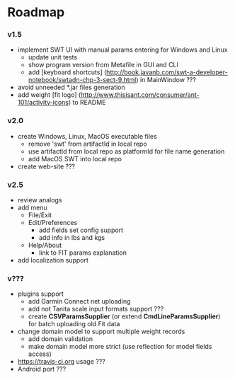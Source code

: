 Roadmap
=======

### v1.5 ###
* implement SWT UI with manual params entering for Windows and Linux
    * update unit tests
    * show program version from Metafile in GUI and CLI
    * add [keyboard shortcuts] (http://book.javanb.com/swt-a-developer-notebook/swtadn-chp-3-sect-9.html) in MainWindow ???
* avoid unneeded *.jar files generation
* add weight [fit logo] (http://www.thisisant.com/consumer/ant-101/activity-icons) to README 

### v2.0 ###
* create Windows, Linux, MacOS executable files
    * remove 'swt' from artifactId in local repo
    * use artifactId from local repo as platformId for file name generation
    * add MacOS SWT into local repo
* create web-site ???

### v2.5 ###
* review analogs
* add menu
    * File/Exit
    * Edit/Preferences
        * add fields set config support
        * add info in lbs and kgs
    * Help/About
        * link to FIT params explanation 
* add localization support
    
### v??? ###
* plugins support
    * add Garmin Connect net uploading
    * add not Tanita scale input formats support ???
    * create **CSVParamsSupplier** (or extend **CmdLineParamsSupplier**) for batch uploading old Fit data
* change domain model to support multiple weight records
    * add domain validation
    * make domain model more strict (use reflection for model fields access)
* https://travis-ci.org usage ??? 
* Android port ???

